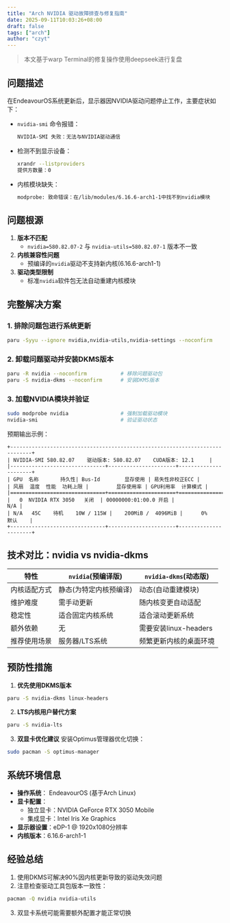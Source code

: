 ```yaml
---
title: "Arch NVIDIA 驱动故障排查与修复指南"
date: 2025-09-11T10:03:26+08:00
draft: false
tags: ["arch"]
author: "czyt"
---
```


> 本文基于warp Terminal的修复操作使用deepseek进行复盘

## **问题描述**
在EndeavourOS系统更新后，显示器因NVIDIA驱动问题停止工作，主要症状如下：

- `nvidia-smi` 命令报错：
  ```bash
  NVIDIA-SMI 失败：无法与NVIDIA驱动通信
  ```
- 检测不到显示设备：
  ```bash
  xrandr --listproviders
  提供方数量：0
  ```
- 内核模块缺失：
  ```bash
  modprobe: 致命错误：在/lib/modules/6.16.6-arch1-1中找不到nvidia模块
  ```

## **问题根源**
1. **版本不匹配**
   - `nvidia=580.82.07-2` 与 `nvidia-utils=580.82.07-1` 版本不一致
2. **内核兼容性问题**
   - 预编译的`nvidia`驱动不支持新内核(6.16.6-arch1-1)
3. **驱动类型限制**
   - 标准`nvidia`软件包无法自动重建内核模块

## **完整解决方案**

### **1. 排除问题包进行系统更新**
```bash
paru -Syyu --ignore nvidia,nvidia-utils,nvidia-settings --noconfirm
```

### **2. 卸载问题驱动并安装DKMS版本**
```bash
paru -R nvidia --noconfirm           # 移除问题驱动包
paru -S nvidia-dkms --noconfirm      # 安装DKMS版本
```

### **3. 加载NVIDIA模块并验证**
```bash
sudo modprobe nvidia                 # 强制加载驱动模块
nvidia-smi                           # 验证驱动状态
```
预期输出示例：
```
+-----------------------------------------------------------------------------+
| NVIDIA-SMI 580.82.07    驱动版本: 580.82.07    CUDA版本: 12.1     |
|-------------------------------+----------------------+----------------------+
| GPU  名称       持久性| Bus-Id        显存使用 | 易失性非校正ECC |
| 风扇  温度  性能  功耗上限 |         显存使用率 | GPU利用率  计算模式 |
|===============================+======================+======================|
|   0  NVIDIA RTX 3050   关闭  | 00000000:01:00.0 开启 |                  N/A |
| N/A   45C    待机    10W / 115W |    200MiB /  4096MiB |      0%      默认    |
+-------------------------------+----------------------+----------------------+
```

## **技术对比：nvidia vs nvidia-dkms**
| 特性         | `nvidia`(预编译版)     | `nvidia-dkms`(动态版)  |
| ------------ | ---------------------- | ---------------------- |
| 内核适配方式 | 静态(为特定内核预编译) | 动态(自动重建模块)     |
| 维护难度     | 需手动更新             | 随内核变更自动适配     |
| 稳定性       | 适合固定内核系统       | 适合滚动更新系统       |
| 额外依赖     | 无                     | 需要安装linux-headers  |
| 推荐使用场景 | 服务器/LTS系统         | 频繁更新内核的桌面环境 |

## **预防性措施**
1. **优先使用DKMS版本**
```bash
paru -S nvidia-dkms linux-headers
```

2. **LTS内核用户替代方案**
```bash
paru -S nvidia-lts
```

3. **双显卡优化建议**
安装Optimus管理器优化切换：
```bash
sudo pacman -S optimus-manager
```

## **系统环境信息**
- **操作系统**： EndeavourOS (基于Arch Linux)
- **显卡配置**：
  - 独立显卡：NVIDIA GeForce RTX 3050 Mobile
  - 集成显卡：Intel Iris Xe Graphics
- **显示器设置**：eDP-1 @ 1920x1080分辨率
- **内核版本**：6.16.6-arch1-1

## **经验总结**
1. 使用DKMS可解决90%因内核更新导致的驱动失效问题
2. 注意检查驱动工具包版本一致性：
```bash
pacman -Q nvidia nvidia-utils
```
3. 双显卡系统可能需要额外配置才能正常切换


